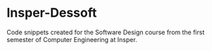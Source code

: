 # Insper-Dessoft
Code snippets created for the Software Design course from the first semester of Computer Engineering at Insper.
